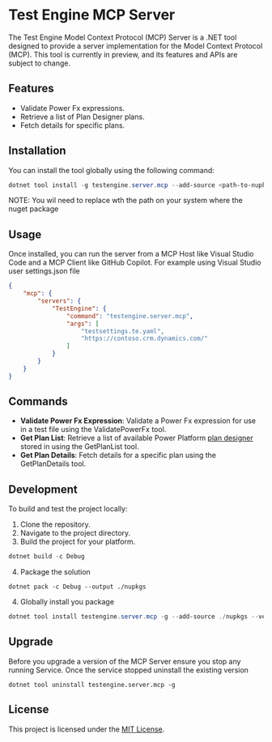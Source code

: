 # Test Engine MCP Server

The Test Engine Model Context Protocol (MCP) Server is a .NET tool designed to provide a server implementation for the Model Context Protocol (MCP). This tool is currently in preview, and its features and APIs are subject to change.

## Features

- Validate Power Fx expressions.
- Retrieve a list of Plan Designer plans.
- Fetch details for specific plans.

## Installation

You can install the tool globally using the following command:

```PowerShell
dotnet tool install -g testengine.server.mcp --add-source <path-to-nupkgs> --version 0.1.9-preview
```

NOTE: You wil need to replace <path-to-nupkgs> wth the path on your system where the nuget package

## Usage

Once installed, you can run the server from a MCP Host like Visual Studio Code and a MCP Client like GitHub Copilot. For example using Visual Studio user settings.json file

```json
{
    "mcp": {
        "servers": {
            "TestEngine": {
                "command": "testengine.server.mcp",
                "args": [
                    "testsettings.te.yaml",
                    "https://contoso.crm.dynamics.com/"
                ]
            }
        }
    }
}
```

## Commands

- **Validate Power Fx Expression**: Validate a Power Fx expression for use in a test file using the ValidatePowerFx tool.
- **Get Plan List**: Retrieve a list of available Power Platform [plan designer](https://learn.microsoft.com/en-us/power-apps/maker/plan-designer/plan-designer) stored in using the GetPlanList tool.
- **Get Plan Details**: Fetch details for a specific plan using the GetPlanDetails tool.

## Development

To build and test the project locally:

1. Clone the repository.
2. Navigate to the project directory.
3. Build the project for your platform.

```PowerShell
dotnet build -c Debug 
```

4. Package the solution

```
dotnet pack -c Debug --output ./nupkgs 
```

4. Globally install you package

```PowerShell
dotnet tool install testengine.server.mcp -g --add-source ./nupkgs --version 0.1.9-preview
```

## Upgrade

Before you upgrade a version of the MCP Server ensure you stop any running Service. Once the service stopped uninstall the existing version

```
dotnet tool uninstall testengine.server.mcp -g
```

## License

This project is licensed under the [MIT License](.\LICENSE).
